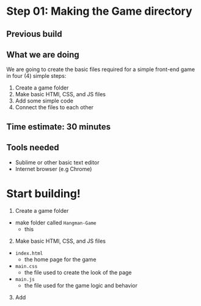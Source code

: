 # Step 01: Making the Game directory

## Previous build

## What we are doing
We are going to create the basic files required for a simple front-end game in four (4) simple steps:

1. Create a game folder
2. Make basic HTMl, CSS, and JS files
3. Add some simple code
4. Connect the files to each other

## Time estimate:  30 minutes

## Tools needed
- Sublime or other basic text editor
- Internet browser (e.g Chrome)

# Start building!

1. Create a game folder
- make folder called `Hangman-Game`
	- this


2. Make basic HTMl, CSS, and JS files
- `index.html`
	- the home page for the game
- `main.css`
	- the file used to create the look of the page
- `main.js`
	- the file used for the game logic and behavior

3. Add
